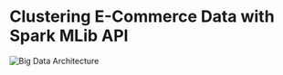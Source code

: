 # Clustering E-Commerce Data with Spark MLib API
![Big Data Architecture](https://user-images.githubusercontent.com/55095414/116853168-cb515200-ac1f-11eb-97d2-82597b489022.png)
